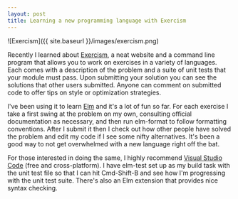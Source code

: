 ```yaml
---
layout: post
title: Learning a new programming language with Exercism
---
```


![Exercism]({{ site.baseurl }}/images/exercism.png)

Recently I learned about [Exercism](http://exercism.io), a neat website and a command line program that allows you to work on exercises in a variety of languages. Each comes with a description of the problem and a suite of unit tests that your module must pass. Upon submitting your solution you can see the solutions that other users submitted. Anyone can comment on submitted code to offer tips on style or optimization strategies.

I've been using it to learn [Elm](http://elm-lang.org) and it's a lot of fun so far. For each exercise I take a first swing at the problem on my own, consulting official documentation as necessary, and then run elm-format to follow formatting conventions. After I submit it then I check out how other people have solved the problem and edit my code if I see some nifty alternatives. It's been a good way to not get overwhelmed with a new language right off the bat.

For those interested in doing the same, I highly recommend [Visual Studio Code](https://code.visualstudio.com/) (free and cross-platform). I have elm-test set up as my build task with the unit test file so that I can hit Cmd-Shift-B and see how I'm progressing with the unit test suite. There's also an Elm extension that provides nice syntax checking.